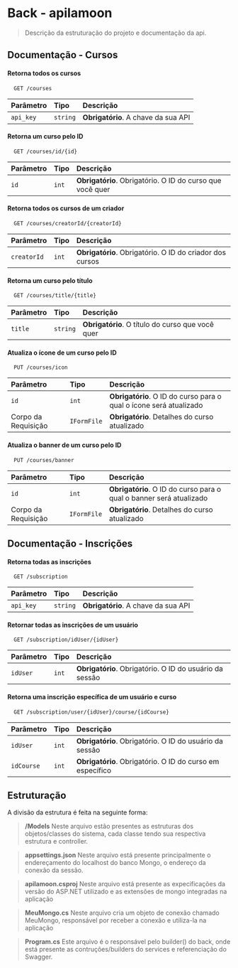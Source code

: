 # Back - apilamoon
> Descrição da estruturação do projeto e documentação da api.

## Documentação - Cursos 

#### Retorna todos os cursos

```http
  GET /courses
```

| Parâmetro   | Tipo       | Descrição                           |
| :---------- | :--------- | :---------------------------------- |
| `api_key` | `string` | **Obrigatório**. A chave da sua API |

#### Retorna um curso pelo ID

```http
  GET /courses/id/{id}
```

| Parâmetro   | Tipo       | Descrição                                   |
| :---------- | :--------- | :------------------------------------------ |
| `id`      | `int` | **Obrigatório**. Obrigatório. O ID do curso que você quer |


#### Retorna todos os cursos de um criador

```http
  GET /courses/creatorId/{creatorId}
```

| Parâmetro   | Tipo       | Descrição                                   |
| :---------- | :--------- | :------------------------------------------ |
| `creatorId`      | `int` | **Obrigatório**. Obrigatório. O ID do criador dos cursos |


#### Retorna um curso pelo título

```http
  GET /courses/title/{title}
```

| Parâmetro   | Tipo       | Descrição                                   |
| :---------- | :--------- | :------------------------------------------ |
| `title`      | `string` | **Obrigatório**. O título do curso que você quer |


#### Atualiza o ícone de um curso pelo ID
```http
  PUT /courses/icon
```

| Parâmetro   | Tipo       | Descrição                                   |
| :---------- | :--------- | :------------------------------------------ |
| `id`      | `int` | **Obrigatório**. O ID do curso para o qual o ícone será atualizado|
| Corpo da Requisição | `IFormFile` | **Obrigatório**. Detalhes do curso atualizado |


#### Atualiza o banner de um curso pelo ID
```http
  PUT /courses/banner
```

| Parâmetro   | Tipo       | Descrição                                   |
| :---------- | :--------- | :------------------------------------------ |
| `id`      | `int` | **Obrigatório**. O ID do curso para o qual o banner será atualizado |
| Corpo da Requisição | `IFormFile` | **Obrigatório**. Detalhes do curso atualizado |


## Documentação - Inscrições

#### Retorna todas as inscrições

```http
  GET /subscription
```

| Parâmetro   | Tipo       | Descrição                           |
| :---------- | :--------- | :---------------------------------- |
| `api_key` | `string` | **Obrigatório**. A chave da sua API |

#### Retornar todas as inscrições de um usuário

```http
  GET /subscription/idUser/{idUser}
```

| Parâmetro   | Tipo       | Descrição                                   |
| :---------- | :--------- | :------------------------------------------ |
| `idUser`      | `int` | **Obrigatório**. Obrigatório. O ID do usuário da sessão |

#### Retorna uma inscrição específica de um usuário e curso

```http
  GET /subscription/user/{idUser}/course/{idCourse}
```

| Parâmetro   | Tipo       | Descrição                                   |
| :---------- | :--------- | :------------------------------------------ |
| `idUser`      | `int` | **Obrigatório**. Obrigatório. O ID do usuário da sessão |
| `idCourse`      | `int` | **Obrigatório**. Obrigatório. O ID do curso em específico |

## Estruturação

A divisão da estrutura é feita na seguinte forma:

> **/Models**
Neste arquivo estão presentes as estruturas dos objetos/classes do sistema, cada classe tendo sua respectiva estrutura e controller.

> **appsettings.json**
Neste arquivo está presente principalmente o endereçamento do localhost do banco Mongo, o endereço da conexão da sessão.

> **apilamoon.csproj**
Neste arquivo está presente as expecificações da versão do ASP.NET utilizado e as extensões de mongo integradas na aplicação

> **MeuMongo.cs**
Neste arquivo cria um objeto de conexão chamado MeuMongo, responsável por receber a conexão e utiliza-la na aplicação

> **Program.cs**
Este arquivo é o responsável pelo builder() do back, onde está presente as contruções/builders do services e referenciação do Swagger.

